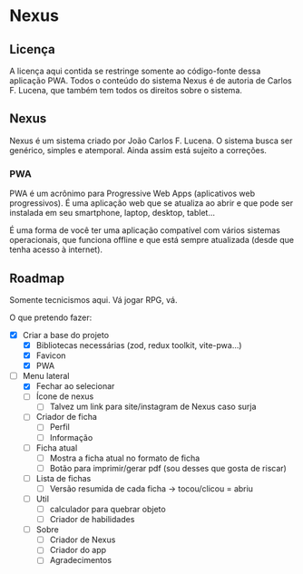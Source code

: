 # Nexus

## Licença

A licença aqui contida se restringe somente ao código-fonte dessa aplicação PWA. Todos o conteúdo do sistema Nexus é de autoria de Carlos F. Lucena, que também tem todos os direitos sobre o sistema.

## Nexus

Nexus é um sistema criado por João Carlos F. Lucena. O sistema busca ser genérico, simples e atemporal. Ainda assim está sujeito a correções.

### PWA

PWA é um acrônimo para Progressive Web Apps (aplicativos web progressivos). É uma aplicação web que se atualiza ao abrir e que pode ser instalada em seu smartphone, laptop, desktop, tablet...

É uma forma de você ter uma aplicação compatível com vários sistemas operacionais, que funciona offline e que está sempre atualizada (desde que tenha acesso à internet).

## Roadmap

Somente tecnicismos aqui. Vá jogar RPG, vá.

O que pretendo fazer:

- [X] Criar a base do projeto
  - [x] Bibliotecas necessárias (zod, redux toolkit, vite-pwa...)
  - [x] Favicon
  - [x] PWA
- [ ] Menu lateral
  - [x] Fechar ao selecionar
  - [ ] Ícone de nexus
    - [ ] Talvez um link para site/instagram de Nexus caso surja
  - [ ] Criador de ficha
    - [ ] Perfil
    - [ ] Informação
  - [ ] Ficha atual
    - [ ] Mostra a ficha atual no formato de ficha
    - [ ] Botão para imprimir/gerar pdf (sou desses que gosta de riscar)
  - [ ] Lista de fichas
    - [ ] Versão resumida de cada ficha -> tocou/clicou = abriu
  - [ ] Util
    - [ ] calculador para quebrar objeto
    - [ ] Criador de habilidades
  - [ ] Sobre
    - [ ] Criador de Nexus
    - [ ] Criador do app
    - [ ] Agradecimentos
